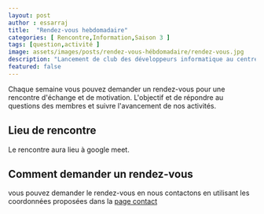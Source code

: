 ```yaml
---
layout: post
author : essarraj
title:  "Rendez-vous hebdomadaire"
categories: [ Rencontre,Information,Saison 3 ]
tags: [question,activité ]
image: assets/images/posts/rendez-vous-hébdomadaire/rendez-vous.jpg
description: "Lancement de club des développeurs informatique au centre solidaire digital SoliCode à Tanger"
featured: false
---
```


Chaque semaine vous pouvez demander un rendez-vous pour une rencontre d'échange et de motivation. L'objectif et de répondre au questions des membres et suivre l'avancement de nos activités.

## Lieu de rencontre

Le rencontre aura lieu à google meet.

## Comment demander un rendez-vous 

vous pouvez demander le rendez-vous en nous contactons en utilisant les coordonnées proposées dans la [page contact](/contact)
